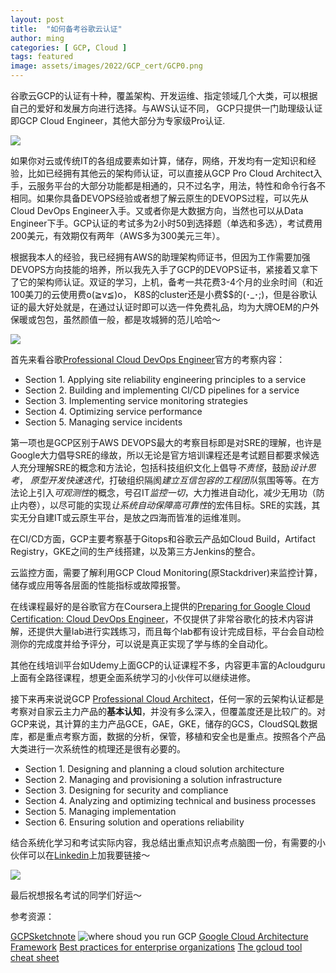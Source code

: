 ```yaml
---
layout: post
title:  "如何备考谷歌云认证"
author: ming
categories: [ GCP, Cloud ]
tags: featured
image: assets/images/2022/GCP_cert/GCP0.png
---
```

谷歌云GCP的认证有十种，覆盖架构、开发运维、指定领域几个大类，可以根据自己的爱好和发展方向进行选择。与AWS认证不同， GCP只提供一门助理级认证即GCP Cloud Engineer，其他大部分为专家级Pro认证.

![]({{site.baseurl}}/assets/images/2022/GCP_cert/GCP1.png)

如果你对云或传统IT的各组成要素如计算，储存，网络，开发均有一定知识和经验，比如已经拥有其他云的架构师认证，可以直接从GCP Pro Cloud Architect入手，云服务平台的大部分功能都是相通的，只不过名字，用法，特性和命令行各不相同。如果你具备DEVOPS经验或者想了解云原生的DEVOPS过程，可以先从Cloud DevOps Engineer入手。又或者你是大数据方向，当然也可以从Data Engineer下手。GCP认证的考试多为2小时50到选择题（单选和多选），考试费用200美元，有效期仅有两年（AWS多为300美元三年）。

根据我本人的经验，我已经拥有AWS的助理架构师证书，但因为工作需要加强DEVOPS方向技能的培养，所以我先入手了GCP的DEVOPS证书，紧接着又拿下了它的架构师认证。双证的学习，上机，备考一共花费3-4个月的业余时间（和近100美刀的云使用费o(≧v≦)o， K8S的cluster还是小费$$的(･_･;)，但是谷歌认证的最大好处就是，在通过认证时即可以选一件免费礼品，均为大牌OEM的户外保暖或包包，虽然颜值一般，都是攻城狮的范儿哈哈～

![]({{site.baseurl}}/assets/images/2022/GCP_cert/GCP2.png)

首先来看谷歌[Professional Cloud DevOps Engineer](https://cloud.google.com/certification/guides/cloud-devops-engineer)官方的考察内容：

* Section 1. Applying site reliability engineering principles to a service
* Section 2. Building and implementing CI/CD pipelines for a service
* Section 3. Implementing service monitoring strategies
* Section 4. Optimizing service performance
* Section 5. Managing service incidents

第一项也是GCP区别于AWS DEVOPS最大的考察目标即是对SRE的理解，也许是Google大力倡导SRE的缘故，所以无论是官方培训课程还是考试题目都要求候选人充分理解SRE的概念和方法论，包括科技组织文化上倡导*不责怪*，鼓励*设计思考*， *原型开发快速迭代*，打破组织隔阂*建立互信包容的工程团队*氛围等等。在方法论上引入*可观测性*的概念，号召IT*监控一切*，大力推进自动化，减少无用功（防止内卷），以尽可能的实现*让系统自动保障高可靠性*的宏伟目标。SRE的实践，其实无分自建IT或云原生平台，是放之四海而皆准的运维准则。

在CI/CD方面，GCP主要考察基于Gitops和谷歌云产品如Cloud Build，Artifact Registry，GKE之间的生产线搭建，以及第三方Jenkins的整合。

云监控方面，需要了解利用GCP Cloud Monitoring(原Stackdriver)来监控计算，储存或应用等各层面的性能指标或故障报警。

在线课程最好的是谷歌官方在Coursera上提供的[Preparing for Google Cloud Certification: Cloud DevOps Engineer](https://www.coursera.org/professional-certificates/sre-devops-engineer-google-cloud)，不仅提供了非常谷歌化的技术内容讲解，还提供大量lab进行实践练习，而且每个lab都有设计完成目标，平台会自动检测你的完成度并给予评分，可以说是真正实现了学与练的全自动化。

其他在线培训平台如Udemy上面GCP的认证课程不多，内容更丰富的Acloudguru上面有全路径课程，想更全面系统学习的小伙伴可以继续进修。

接下来再来说说GCP [Professional Cloud Architect](https://cloud.google.com/certification/guides/professional-cloud-architect)，任何一家的云架构认证都是考察对自家云主力产品的**基本认知**，并没有多么深入，但覆盖度还是比较广的。对GCP来说，其计算的主力产品GCE，GAE，GKE，储存的GCS，CloudSQL数据库，都是重点考察方面，数据的分析，保管，移植和安全也是重点。按照各个产品大类进行一次系统性的梳理还是很有必要的。

* Section 1. Designing and planning a cloud solution architecture
* Section 2. Managing and provisioning a solution infrastructure
* Section 3. Designing for security and compliance
* Section 4. Analyzing and optimizing technical and business processes
* Section 5. Managing implementation
* Section 6. Ensuring solution and operations reliability

结合系统化学习和考试实际内容，我总结出重点知识点考点脑图一份，有需要的小伙伴可以在[Linkedin](https://www.linkedin.com/in/billrain/)上加我要链接～

![]({{site.baseurl}}/assets/images/2022/GCP_cert/GCP3.png)

最后祝想报名考试的同学们好运～

参考资源：

[GCPSketchnote](https://github.com/priyankavergadia/GCPSketchnote)
![where shoud you run GCP](https://github.com/priyankavergadia/GCPSketchnote/raw/main/images/ComputeOptions.jpg)
[Google Cloud Architecture Framework](https://cloud.google.com/architecture/framework)
[Best practices for enterprise organizations](https://cloud.google.com/docs/enterprise/best-practices-for-enterprise-organizations)
[The gcloud tool cheat sheet](https://cloud.google.com/sdk/docs/cheatsheet)
